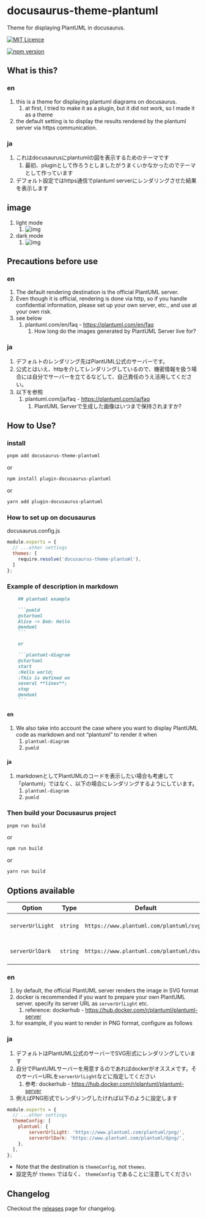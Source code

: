 # docusaurus-theme-plantuml

Theme for displaying PlantUML in docusaurus.

[![MIT Licence](https://img.shields.io/github/license/plenarc/docusaurus-theme-plantuml)](#)

[![npm version](https://badge.fury.io/js/docusaurus-theme-plantuml.svg)](https://www.npmjs.com/package/docusaurus-theme-plantuml)

## What is this?
### en
1. this is a theme for displaying plantuml diagrams on docusaurus.
    1. at first, I tried to make it as a plugin, but it did not work, so I made it as a theme
1. the default setting is to display the results rendered by the plantuml server via https communication.

### ja
1. これはdocusaurusにplantumlの図を表示するためのテーマです
    1. 最初、pluginとして作ろうとしましたがうまくいかなかったのでテーマとして作っています
1. デフォルト設定ではhttps通信でplantuml serverにレンダリングさせた結果を表示します

## image
1. light mode
    1. ![img](img/lightmode.png)
1. dark mode
    1. ![img](img/darkmode.png)

## Precautions before use
### en
1. The default rendering destination is the official PlantUML server.
1. Even though it is official, rendering is done via http, so if you handle confidential information, please set up your own server, etc., and use at your own risk.
1. see below
    1. plantuml.com/en/faq - https://plantuml.com/en/faq
        1. How long do the images generated by PlantUML Server live for?

### ja
1. デフォルトのレンダリング先はPlantUML公式のサーバーです。
1. 公式とはいえ、httpを介してレンダリングしているので、機密情報を扱う場合には自分でサーバーを立てるなどして、自己責任のうえ活用してください。
1. 以下を参照
    1. plantuml.com/ja/faq - https://plantuml.com/ja/faq
        1. PlantUML Serverで生成した画像はいつまで保持されますか?

## How to Use?
### install

```sh
pnpm add docusaurus-theme-plantuml
```

or

```sh
npm install plugin-docusaurus-plantuml
```

or

```sh
yarn add plugin-docusaurus-plantuml
```



### How to set up on docusaurus

docusaurus.config.js

```js
module.exports = {
  // ...other settings
  themes: [
    require.resolve('docusaurus-theme-plantuml'),
  ]
};
```

### Example of description in markdown

```markdown
    ## plantuml example

    ```pumld
    @startuml
    Alice -> Bob: Hello
    @enduml
    ```

    or

    ```plantuml-diagram
    @startuml
    start
    :Hello world;
    :This is defined on
    several **lines**;
    stop
    @enduml
    ```
```

#### en
1. We also take into account the case where you want to display PlantUML code as markdown and not “plantuml” to render it when
    1. `plantuml-diagram`
    1. `pumld`

#### ja
1. markdownとしてPlantUMLのコードを表示したい場合も考慮して「plantuml」ではなく、以下の場合にレンダリングするようにしています。
    1. `plantuml-diagram`
    1. `pumld`

### Then build your Docusaurus project

```sh
pnpm run build
```

or

```sh
npm run build
```

or

```sh
yarn run build
```

## Options available

| Option           | Type      | Default                                   | Description               |
| ---------------- | --------- | ----------------------------------------- | ------------------------- |
| `serverUrlLight` | `string`  | `https://www.plantuml.com/plantuml/svg/`  | Server URL for light mode |
| `serverUrlDark`  | `string`  | `https://www.plantuml.com/plantuml/dsvg/` | Server URL for dark mode  |

### en
1. by default, the official PlantUML server renders the image in SVG format
1. docker is recommended if you want to prepare your own PlantUML server. specify its server URL as `serverUrlLight` etc.
    1. reference: dockerhub - https://hub.docker.com/r/plantuml/plantuml-server
1. for example, if you want to render in PNG format, configure as follows

### ja
1. デフォルトはPlantUML公式のサーバーでSVG形式にレンダリングしています
1. 自分でPlantUMLサーバーを用意するのであればdockerがオススメです。そのサーバーURLを`serverUrlLight`などに指定してください
    1. 参考: dockerhub - https://hub.docker.com/r/plantuml/plantuml-server
1. 例えばPNG形式でレンダリングしたければ以下のように設定します

```js
module.exports = {
  // ...other settings
  themeConfig: [
    plantuml: {
        serverUrlLight: 'https://www.plantuml.com/plantuml/png/',
        serverUrlDark: 'https://www.plantuml.com/plantuml/dpng/',
    },
  ],
};
```

- Note that the destination is `themeConfig`, not `themes`.
- 設定先が `themes` ではなく、 `themeConfig` であることに注意してください

## Changelog
Checkout the [releases](https://github.com/plenarc/docusaurus-theme-plantuml/releases) page for changelog.
